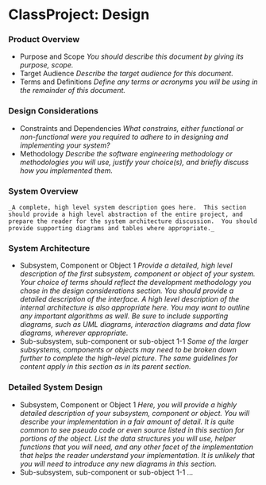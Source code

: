 # ClassProject: **Design**

### Product Overview
* Purpose and Scope
	_You should describe this document by giving its purpose, scope._
* Target Audience
	_Describe the target audience for this document._
* Terms and Definitions
	_Define any terms or acronyms you will be using in the remainder of this document._

### Design Considerations
* Constraints and Dependencies
	_What constrains, either functional or non-functional were you required to adhere to in designing and implementing your system?_
* Methodology
	_Describe the software engineering methodology or methodologies you will use, justify your choice(s), and briefly discuss how you implemented them._

### System Overview
	_A complete, high level system description goes here.  This section should provide a high level abstraction of the entire project, and prepare the reader for the system architecture discussion.  You should provide supporting diagrams and tables where appropriate._

### System Architecture
* Subsystem, Component or Object 1
	_Provide a detailed, high level description of the first subsystem, component or object of your system.  Your choice of terms should reflect the development methodology you chose in the design considerations section._ 
	_You should provide a detailed description of the interface. A high level description of the internal architecture is also appropriate here.  You may want to outline any important algorithms as well._
	_Be sure to include supporting diagrams, such as UML diagrams, interaction diagrams and data flow diagrams, wherever appropriate._
* Sub-subsystem, sub-component or sub-object 1-1
	_Some of the larger subsystems, components or objects may need to be broken down further to complete the high-level picture. The same guidelines for content apply in this section as in its parent section._

### Detailed System Design
* Subsystem, Component or Object 1
	_Here, you will provide a highly detailed description of your subsystem, component or object.  You will describe your implementation in a fair amount of detail.  It is quite common to see pseudo code or even source listed in this section for portions of the object.  List the data structures you will use, helper functions that you will need, and any other facet of the implementation that helps the reader understand your implementation.  It is unlikely that you will need to introduce any new diagrams in this section._
* Sub-subsystem, sub-component or sub-object 1-1
	_..._
